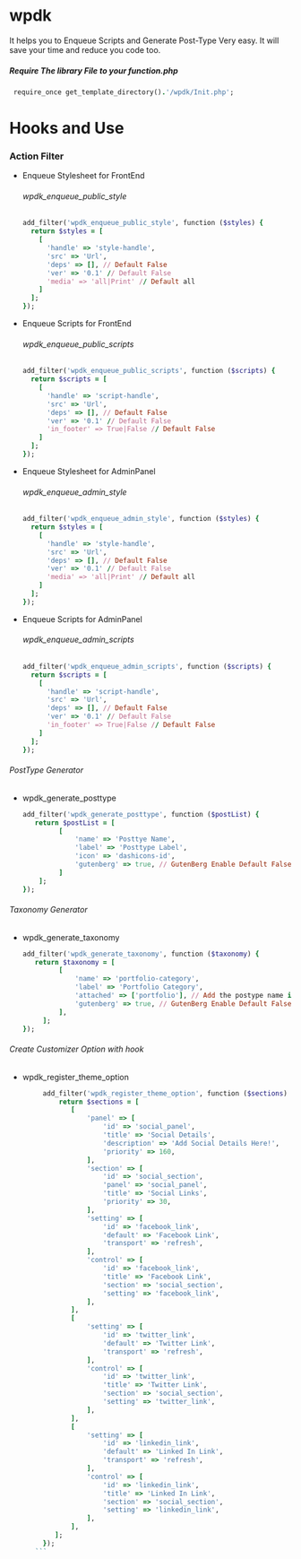 # wpdk
It helps you to Enqueue Scripts and Generate Post-Type Very easy. It will save your time and reduce you code too.

##### Require The library File to your function.php
  ```ruby
   require_once get_template_directory().'/wpdk/Init.php';
  ```

# Hooks and Use
 ### Action Filter
* Enqueue Stylesheet for FrontEnd
  ###### wpdk_enqueue_public_style
  ```ruby
  add_filter('wpdk_enqueue_public_style', function ($styles) {
    return $styles = [
      [
        'handle' => 'style-handle',
        'src' => 'Url',
        'deps' => [], // Default False
        'ver' => '0.1' // Default False
        'media' => 'all|Print' // Default all
      ]
    ];
  });
  ```
    
* Enqueue Scripts for FrontEnd
  ###### wpdk_enqueue_public_scripts
  ```ruby
  add_filter('wpdk_enqueue_public_scripts', function ($scripts) {
    return $scripts = [
      [
        'handle' => 'script-handle',
        'src' => 'Url',
        'deps' => [], // Default False
        'ver' => '0.1' // Default False
        'in_footer' => True|False // Default False
      ]
    ];
  });
  ```

* Enqueue Stylesheet for AdminPanel
  ###### wpdk_enqueue_admin_style
  ```ruby
  add_filter('wpdk_enqueue_admin_style', function ($styles) {
    return $styles = [
      [
        'handle' => 'style-handle',
        'src' => 'Url',
        'deps' => [], // Default False
        'ver' => '0.1' // Default False
        'media' => 'all|Print' // Default all
      ]
    ];
  });
  ```

* Enqueue Scripts for AdminPanel
  ###### wpdk_enqueue_admin_scripts
  ```ruby
  add_filter('wpdk_enqueue_admin_scripts', function ($scripts) {
    return $scripts = [
      [
        'handle' => 'script-handle',
        'src' => 'Url',
        'deps' => [], // Default False
        'ver' => '0.1' // Default False
        'in_footer' => True|False // Default False
      ]
    ];
  });
  ```


    
###### PostType Generator
 * wpdk_generate_posttype
   ```ruby
   add_filter('wpdk_generate_posttype', function ($postList) {
      return $postList = [
            [
                'name' => 'Posttye Name',
                'label' => 'Posttype Label',
                'icon' => 'dashicons-id',
                'gutenberg' => true, // GutenBerg Enable Default False
            ]
       ];
   });
    ```
       
###### Taxonomy Generator
   * wpdk_generate_taxonomy
     ```ruby
     add_filter('wpdk_generate_taxonomy', function ($taxonomy) {
        return $taxonomy = [
              [
                  'name' => 'portfolio-category',
                  'label' => 'Portfolio Category',
                  'attached' => ['portfolio'], // Add the postype name in array where do you want to attach the taxonomy
                  'gutenberg' => true, // GutenBerg Enable Default False
              ],  
          ];
     });
       ```
       
       
 ###### Create Customizer Option with hook
   * wpdk_register_theme_option
   
        ```ruby
             add_filter('wpdk_register_theme_option', function ($sections) {
                 return $sections = [
                    [
                        'panel' => [
                            'id' => 'social_panel',
                            'title' => 'Social Details',
                            'description' => 'Add Social Details Here!',
                            'priority' => 160,
                        ],
                        'section' => [
                            'id' => 'social_section',
                            'panel' => 'social_panel',
                            'title' => 'Social Links',
                            'priority' => 30,
                        ],
                        'setting' => [
                            'id' => 'facebook_link',
                            'default' => 'Facebook Link',
                            'transport' => 'refresh',
                        ],
                        'control' => [
                            'id' => 'facebook_link',
                            'title' => 'Facebook Link',
                            'section' => 'social_section',
                            'setting' => 'facebook_link',
                        ],
                    ],
                    [
                        'setting' => [
                            'id' => 'twitter_link',
                            'default' => 'Twitter Link',
                            'transport' => 'refresh',
                        ],
                        'control' => [
                            'id' => 'twitter_link',
                            'title' => 'Twitter Link',
                            'section' => 'social_section',
                            'setting' => 'twitter_link',
                        ],
                    ],
                    [
                        'setting' => [
                            'id' => 'linkedin_link',
                            'default' => 'Linked In Link',
                            'transport' => 'refresh',
                        ],
                        'control' => [
                            'id' => 'linkedin_link',
                            'title' => 'Linked In Link',
                            'section' => 'social_section',
                            'setting' => 'linkedin_link',
                        ],
                    ],
                ];
             });
           ```
   
